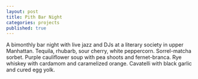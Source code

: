 ```yaml
---
layout: post
title: Pith Bar Night
categories: projects
published: true
---
```


A bimonthly bar night with live jazz and DJs at a literary society in upper Manhattan. Tequila, rhubarb, sour cherry, white peppercorn. Sorrel-matcha sorbet. Purple cauliflower soup with pea shoots and fernet-branca. Rye whiskey with cardamom and caramelized orange. Cavatelli with black garlic and cured egg yolk.